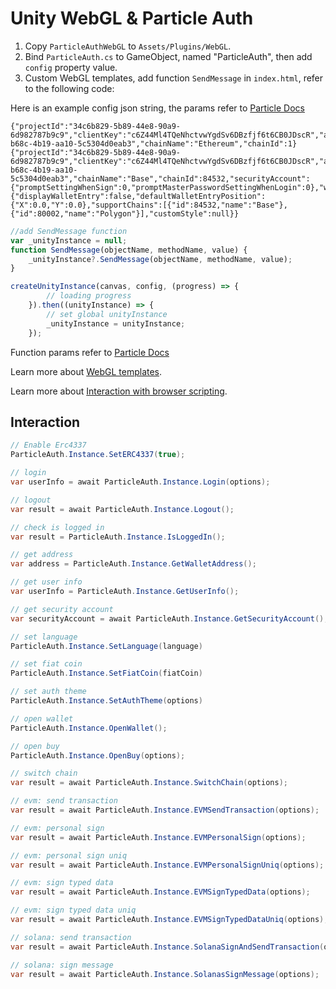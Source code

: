 # Unity WebGL & Particle Auth

1. Copy `ParticleAuthWebGL` to `Assets/Plugins/WebGL`.
2. Bind `ParticleAuth.cs` to GameObject, named "ParticleAuth", then add `config` property value.
3. Custom WebGL templates, add function `SendMessage` in `index.html`, refer to the following code:

Here is an example config json string, the params refer to [Particle Docs](https://docs.particle.network/developers/auth-service/sdks/web)
```
{"projectId":"34c6b829-5b89-44e8-90a9-6d982787b9c9","clientKey":"c6Z44Ml4TQeNhctvwYgdSv6DBzfjf6t6CB0JDscR","appId":"64f36641-b68c-4b19-aa10-5c5304d0eab3","chainName":"Ethereum","chainId":1}
{"projectId":"34c6b829-5b89-44e8-90a9-6d982787b9c9","clientKey":"c6Z44Ml4TQeNhctvwYgdSv6DBzfjf6t6CB0JDscR","appId":"64f36641-b68c-4b19-aa10-5c5304d0eab3","chainName":"Base","chainId":84532,"securityAccount":{"promptSettingWhenSign":0,"promptMasterPasswordSettingWhenLogin":0},"wallet":{"displayWalletEntry":false,"defaultWalletEntryPosition":{"X":0.0,"Y":0.0},"supportChains":[{"id":84532,"name":"Base"},{"id":80002,"name":"Polygon"}],"customStyle":null}}
``` 

```js
//add SendMessage function
var _unityInstance = null;
function SendMessage(objectName, methodName, value) {
    _unityInstance?.SendMessage(objectName, methodName, value);
}

createUnityInstance(canvas, config, (progress) => {
        // loading progress
    }).then((unityInstance) => {
        // set global unityInstance
        _unityInstance = unityInstance;
    });
```

Function params refer to [Particle Docs](https://docs.particle.network/developers/auth-service/sdks/web)

Learn more about [WebGL templates](https://docs.unity3d.com/2020.3/Documentation/Manual/webgl-templates.html).

Learn more about [Interaction with browser scripting](https://docs.unity3d.com/cn/2023.2/Manual/webgl-interactingwithbrowserscripting.html).

## Interaction

```C#
// Enable Erc4337
ParticleAuth.Instance.SetERC4337(true);

// login
var userInfo = await ParticleAuth.Instance.Login(options);

// logout
var result = await ParticleAuth.Instance.Logout();

// check is logged in
var result = ParticleAuth.Instance.IsLoggedIn();

// get address
var address = ParticleAuth.Instance.GetWalletAddress();

// get user info
var userInfo = ParticleAuth.Instance.GetUserInfo();

// get security account
var securityAccount = await ParticleAuth.Instance.GetSecurityAccount();

// set language
ParticleAuth.Instance.SetLanguage(language)

// set fiat coin
ParticleAuth.Instance.SetFiatCoin(fiatCoin)

// set auth theme
ParticleAuth.Instance.SetAuthTheme(options)

// open wallet
ParticleAuth.Instance.OpenWallet();

// open buy
ParticleAuth.Instance.OpenBuy(options);

// switch chain
var result = await ParticleAuth.Instance.SwitchChain(options);

// evm: send transaction
var result = await ParticleAuth.Instance.EVMSendTransaction(options);

// evm: personal sign
var result = await ParticleAuth.Instance.EVMPersonalSign(options);

// evm: personal sign uniq
var result = await ParticleAuth.Instance.EVMPersonalSignUniq(options);

// evm: sign typed data
var result = await ParticleAuth.Instance.EVMSignTypedData(options);

// evm: sign typed data uniq
var result = await ParticleAuth.Instance.EVMSignTypedDataUniq(options);

// solana: send transaction
var result = await ParticleAuth.Instance.SolanaSignAndSendTransaction(options);

// solana: sign message
var result = await ParticleAuth.Instance.SolanasSignMessage(options);

```
